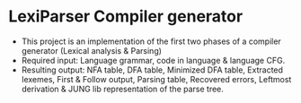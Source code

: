 # LexiParser Compiler generator
- This project is an implementation of the first two phases of a compiler generator (Lexical analysis &amp; Parsing)
- Required input: Language grammar, code in language & language CFG.
- Resulting output: NFA table, DFA table, Minimized DFA table, Extracted lexemes, First & Follow output, Parsing table, Recovered errors, Leftmost derivation & JUNG lib representation of the parse tree.
